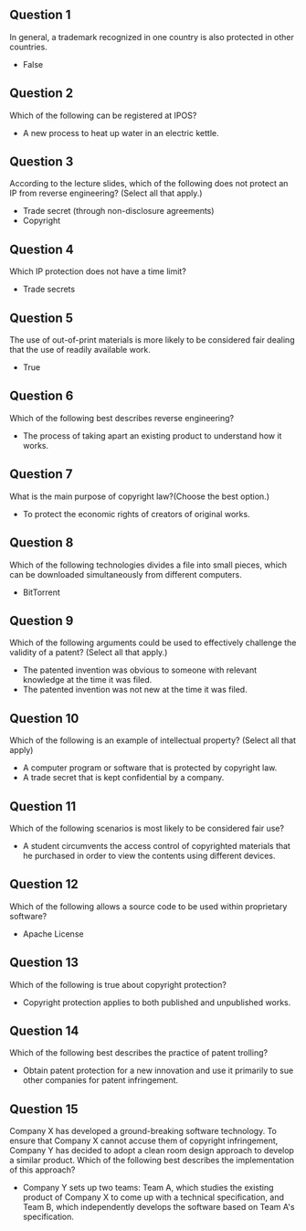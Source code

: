 ## Question 1
In general, a trademark recognized in one country is also protected in other countries.
- False

## Question 2
Which of the following can be registered at IPOS?
- A new process to heat up water in an electric kettle.
  
## Question 3
According to the lecture slides, which of the following does not protect an IP from reverse engineering? (Select all that apply.)
- Trade secret (through non-disclosure agreements)
- Copyright

## Question 4
Which IP protection does not have a time limit?
- Trade secrets

## Question 5
The use of out-of-print materials is more likely to be considered fair dealing that the use of readily available work.
- True

## Question 6
Which of the following best describes reverse engineering?
- The process of taking apart an existing product to understand how it works.

## Question 7
What is the main purpose of copyright law?(Choose the best option.)
- To protect the economic rights of creators of original works.

## Question 8
Which of the following technologies divides a file into small pieces, which can be downloaded simultaneously from different computers.
- BitTorrent

## Question 9
Which of the following arguments could be used to effectively challenge the validity of a patent? (Select all that apply.)
- The patented invention was obvious to someone with relevant knowledge at the time it was filed.
- The patented invention was not new at the time it was filed.

## Question 10
Which of the following is an example of intellectual property? (Select all that apply)
- A computer program or software that is protected by copyright law.
- A trade secret that is kept confidential by a company.

## Question 11
Which of the following scenarios is most likely to be considered fair use?
- A student circumvents the access control of copyrighted materials that he purchased in order to view the contents using different devices.

## Question 12
Which of the following allows a source code to be used within proprietary software?
- Apache License

## Question 13
Which of the following is true about copyright protection?
- Copyright protection applies to both published and unpublished works.

## Question 14
Which of the following best describes the practice of patent trolling?
- Obtain patent protection for a new innovation and use it primarily to sue other companies for patent infringement.

## Question 15
Company X has developed a ground-breaking software technology. To ensure that Company X cannot accuse them of copyright infringement, Company Y has decided to adopt a clean room design approach to develop a similar product. Which of the following best describes the implementation of this approach?
- Company Y sets up two teams: Team A, which studies the existing product of Company X to come up with a technical specification, and Team B, which independently develops the software based on Team A's specification. 
